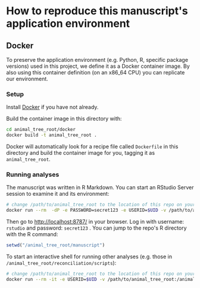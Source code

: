 # How to reproduce this manuscript's application environment

## Docker

To preserve the application environment (e.g. Python, R, specific package versions) used in this project, we define it as a Docker container image. By also using this container definition (on an x86_64 CPU) you can replicate our environment.

### Setup

Install [Docker](https://docs.docker.com/install/#supported-platforms) if you have not already.

Build the container image in this directory with:

``` bash
cd animal_tree_root/docker
docker build -t animal_tree_root .
```

Docker will automatically look for a recipe file called `Dockerfile` in this directory and build the container image for you, tagging it as `animal_tree_root`.

### Running analyses

The manuscript was written in R Markdown. You can start an RStudio Server session to examine it and its environment:

``` bash
# change /path/to/animal_tree_root to the location of this repo on your computer
docker run --rm  -dP -e PASSWORD=secret123 -e USERID=$UID -v /path/to/animal_tree_root:/animal_tree_root -p 8787:8787 animal_tree_root
```

Then go to [http://localhost:8787/](http://localhost:8787/) in your browser. Log in with username: `rstudio` and password: `secret123` . You can jump to the repo's R directory with the R command:

``` R
setwd("/animal_tree_root/manuscript")
```

To start an interactive shell for running other analyses (e.g. those in `/animal_tree_root/reconciliation/scripts`):

``` bash
# change /path/to/animal_tree_root to the location of this repo on your computer
docker run --rm -it -e USERID=$UID -v /path/to/animal_tree_root:/animal_tree_root animal_tree_root bash
```
